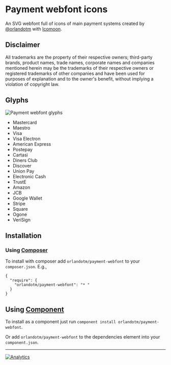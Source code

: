 Payment webfont icons
=====================

An SVG webfont full of icons of main payment systems created by [@orlandotm](http://twitter.com/orlandotm) with [Icomoon](http://icomoon.io).

Disclaimer
----------

All trademarks are the property of their respective owners; third-party brands, product names, trade names, corporate names and companies mentioned herein may be the trademarks of their respective owners or registered trademarks of other companies and have been used for purposes of explanation and to the owner's benefit, without implying a violation of copyright law.

Glyphs
------

![Payment webfont glyphs](https://raw.githubusercontent.com/orlandotm/payment-webfont/master/preview.jpg "Payment webfont glyphs")

* Mastercard
* Maestro
* Visa
* Visa Electron
* American Express
* Postepay
* Cartasì
* Diners Club
* Discover
* Union Pay
* Electronic Cash
* TrustE
* Amazon
* JCB
* Google Wallet
* Stripe
* Square
* Ogone
* VeriSign

Installation
------------

### Using [Composer](http://packagist.org/packages/orlandotm/payment-webfont)
    
To install with composer add `orlandotm/payment-webfont` to your `composer.json`. E.g.,

```
{
  "require": {
    "orlandotm/payment-webfont": "* "
  }
}
```

## Using [Component](https://github.com/component/component)
    
To install as a component just run `component install orlandotm/payment-webfont`.

Or add `orlandotm/payment-webfont` to the dependencies element into your `component.json`.

---

[![Analytics](https://ga-beacon.appspot.com/UA-50602721-1/orlandotm/payment-webfonts)](https://github.com/igrigorik/ga-beacon)


